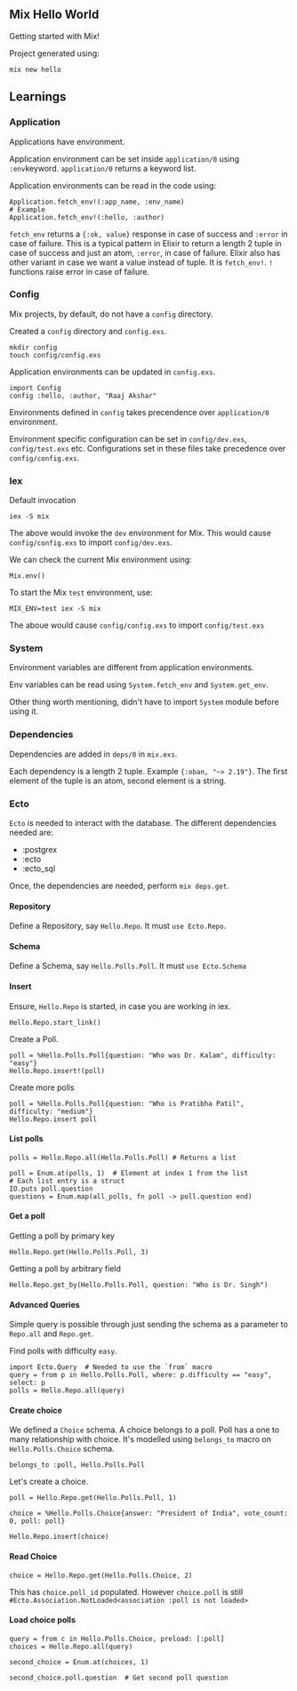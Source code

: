 ## Mix Hello World

Getting started with Mix!

Project generated using:

    mix new hello

## Learnings

### Application

Applications have environment.

Application environment can be set inside `application/0` using `:env`keyword. `application/0` returns a keyword list.

Application environments can be read in the code using:

    Application.fetch_env!(:app_name, :env_name)
    # Example
    Application.fetch_env!(:hello, :author)

`fetch_env` returns a `{:ok, value}` response in case of success and `:error` in case of failure.
This is a typical pattern in Elixir to return a length 2 tuple in case of success and just an atom, `:error`, in case of failure.
Elixir also has other variant in case we want a value instead of tuple. It is `fetch_env!`. `!` functions raise error in case of failure.

### Config

Mix projects, by default, do not have a `config` directory.

Created a `config` directory and `config.exs`.

    mkdir config
    touch config/config.exs

Application environments can be updated in `config.exs`.

    import Config
    config :hello, :author, "Raaj Akshar"

Environments defined in `config` takes precendence over `application/0` environment.

Environment specific configuration can be set in `config/dev.exs`, `config/test.exs` etc. Configurations set in these files take precedence over `config/config.exs`.

### Iex

Default invocation

    iex -S mix

The above would invoke the `dev` environment for Mix. This would cause `config/config.exs` to import `config/dev.exs`.

We can check the current Mix environment using:

    Mix.env()

To start the Mix `test` environment, use:

    MIX_ENV=test iex -S mix

The aboue would cause `config/config.exs` to import `config/test.exs`

### System

Environment variables are different from application environments.

Env variables can be read using `System.fetch_env` and `System.get_env`.

Other thing worth mentioning, didn't have to import `System` module before using it.

### Dependencies

Dependencies are added in `deps/0` in `mix.exs`.

Each dependency is a length 2 tuple. Example `{:oban, "~> 2.19"}`. The first element of the tuple is an atom, second element is a string.

### Ecto

`Ecto` is needed to interact with the database. The different dependencies needed are:
- :postgrex
- :ecto
- :ecto_sql

Once, the dependencies are needed, perform `mix deps.get`.

#### Repository

Define a Repository, say `Hello.Repo`. It must `use Ecto.Repo`.

#### Schema

Define a Schema, say `Hello.Polls.Poll`. It must `use Ecto.Schema`

#### Insert

Ensure, `Hello.Repo` is started, in case you are working in iex.

    Hello.Repo.start_link()

Create a Poll.

    poll = %Hello.Polls.Poll{question: "Who was Dr. Kalam", difficulty: "easy"}
    Hello.Repo.insert!(poll)

Create more polls

    poll = %Hello.Polls.Poll{question: "Who is Pratibha Patil", difficulty: "medium"}
    Hello.Repo.insert poll

#### List polls

    polls = Hello.Repo.all(Hello.Polls.Poll) # Returns a list

    poll = Enum.at(polls, 1)  # Element at index 1 from the list
    # Each list entry is a struct
    IO.puts poll.question
    questions = Enum.map(all_polls, fn poll -> poll.question end)

#### Get a poll

Getting a poll by primary key

    Hello.Repo.get(Hello.Polls.Poll, 3)  

Getting a poll by arbitrary field

    Hello.Repo.get_by(Hello.Polls.Poll, question: "Who is Dr. Singh")

#### Advanced Queries

Simple query is possible through just sending the schema as a parameter to `Repo.all` and `Repo.get`.

Find polls with difficulty `easy`.

    import Ecto.Query  # Needed to use the `from` macro
    query = from p in Hello.Polls.Poll, where: p.difficulty == "easy", select: p
    polls = Hello.Repo.all(query)

#### Create choice

We defined a `Choice` schema. A choice belongs to a poll. Poll has a one to many relationship with choice.
It's modelled using `belongs_to` macro on `Hello.Polls.Choice` schema.

    belongs_to :poll, Hello.Polls.Poll

Let's create a choice.

    poll = Hello.Repo.get(Hello.Polls.Poll, 1)

    choice = %Hello.Polls.Choice{answer: "President of India", vote_count: 0, poll: poll}

    Hello.Repo.insert(choice)

#### Read Choice

    choice = Hello.Repo.get(Hello.Polls.Choice, 2)

This has `choice.poll_id` populated. However `choice.poll` is still `#Ecto.Association.NotLoaded<association :poll is not loaded>`

#### Load choice polls

    query = from c in Hello.Polls.Choice, preload: [:poll]
    choices = Hello.Repo.all(query)

    second_choice = Enum.at(choices, 1)

    second_choice.poll.question  # Get second poll question

 

